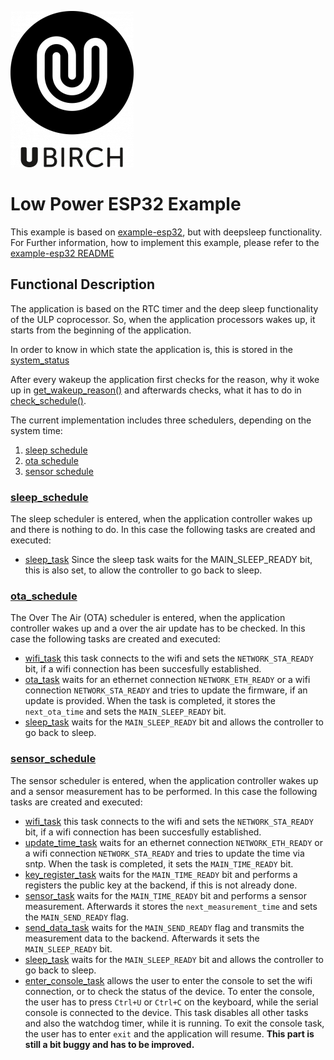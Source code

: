 [![ubirch GmbH](files/cropped-uBirch_Logo.png)](https://ubirch.de)

# Low Power ESP32 Example

This example is based on [example-esp32](https://github.com/ubirch/example-esp32.git), but with deepsleep functionality.
For Further information, how to implement this example, please refer to the [example-esp32 README](https://github.com/ubirch/example-esp32/blob/master/README.md)

## Functional Description

The application is based on the RTC timer and the deep sleep functionality of
the ULP coprocessor. So, when the application processors wakes up, it starts
from the beginning of the application.

In order to know in which state the application is, this is stored in the
[system_status](https://github.com/ubirch/example-esp32-low-power/blob/master/main/main.c#L79)

After every wakeup the application first checks for the reason, why it woke up
in [get_wakeup_reason()](https://github.com/ubirch/example-esp32-low-power/blob/master/main/main.c#L132)
and afterwards checks, what it has to do in
[check_schedule()](https://github.com/ubirch/example-esp32-low-power/blob/master/main/main.c#L409).

The current implementation includes three schedulers, depending on the system time:

1. [sleep schedule](#sleep_schedule)
1. [ota schedule](#ota_schedule)
1. [sensor schedule](#sensor_schedule)



### [sleep_schedule](https://github.com/ubirch/example-esp32-low-power/blob/master/main/main.c#L390)

The sleep scheduler is entered, when the application controller wakes up and
there is nothing to do.
In this case the following tasks are created and executed:
- [sleep_task](https://github.com/ubirch/example-esp32-low-power/blob/master/main/main.c#L191)
Since the sleep task waits for the MAIN_SLEEP_READY bit, this is also set,
to allow the controller to go back to sleep.



### [ota_schedule](https://github.com/ubirch/example-esp32-low-power/blob/master/main/main.c#L398)

The Over The Air (OTA) scheduler is entered, when the application controller wakes up and
a over the air update has to be checked.
In this case the following tasks are created and executed:
- [wifi_task](https://github.com/ubirch/example-esp32-low-power/blob/master/main/main.c#L248)
this task connects to the wifi and sets the `NETWORK_STA_READY` bit,
if a wifi connection has been succesfully established.
- [ota_task](https://github.com/ubirch/example-esp32-low-power/blob/master/main/main.c#L335)
waits for an ethernet connection `NETWORK_ETH_READY` or a wifi connection `NETWORK_STA_READY`
and tries to update the firmware, if an update is provided.
When the task is completed, it stores the `next_ota_time` and sets the `MAIN_SLEEP_READY` bit.
- [sleep_task](https://github.com/ubirch/example-esp32-low-power/blob/master/main/main.c#L191)
waits for the `MAIN_SLEEP_READY` bit and allows the controller to go back to sleep.



### [sensor_schedule](https://github.com/ubirch/example-esp32-low-power/blob/master/main/main.c#L375)

The sensor scheduler is entered, when the application controller wakes up and
a sensor measurement has to be performed.
In this case the following tasks are created and executed:
- [wifi_task](https://github.com/ubirch/example-esp32-low-power/blob/master/main/main.c#L248)
this task connects to the wifi and sets the `NETWORK_STA_READY` bit,
if a wifi connection has been succesfully established.
- [update_time_task](https://github.com/ubirch/example-esp32-low-power/blob/master/main/main.c#L309)
waits for an ethernet connection `NETWORK_ETH_READY` or a wifi connection `NETWORK_STA_READY`
and tries to update the time via sntp.
When the task is completed, it sets the `MAIN_TIME_READY` bit.
- [key_register_task](https://github.com/ubirch/example-esp32-low-power/blob/master/main/main.c#L355)
waits for the `MAIN_TIME_READY` bit and performs a registers the public key at the backend,
if this is not already done.
- [sensor_task](https://github.com/ubirch/example-esp32-low-power/blob/master/main/main.c#L229)
waits for the `MAIN_TIME_READY` bit and performs a sensor measurement.
Afterwards it stores the `next_measurement_time` and sets the `MAIN_SEND_READY` flag.
- [send_data_task](https://github.com/ubirch/example-esp32-low-power/blob/master/main/main.c#L211)
waits for the `MAIN_SEND_READY` flag and transmits the measurement data to the backend.
Afterwards it sets the `MAIN_SLEEP_READY` bit.
- [sleep_task](https://github.com/ubirch/example-esp32-low-power/blob/master/main/main.c#L191)
waits for the `MAIN_SLEEP_READY` bit and allows the controller to go back to sleep.
- [enter_console_task](https://github.com/ubirch/example-esp32-low-power/blob/master/main/main.c#L278)
allows the user to enter the console to set the wifi connection,
or to check the status of the device. To enter the console, the user has to press `Ctrl+U` or `Ctrl+C`
on the keyboard, while the serial console is connected to the device.
This task disables all other tasks and also the watchdog timer, while it is running.
To exit the console task, the user has to enter `exit` and the application will resume.
**This part is still a bit buggy and has to be improved.**

